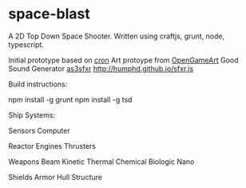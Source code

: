 space-blast
===========

A 2D Top Down Space Shooter. 
Written using craftjs, grunt, node, typescript.

Initial prototype based on [cron](http://blackscorp.github.io/cron/)
Art protoype from [OpenGameArt](http://opengameart.org/)
Good Sound Generator [as3sfxr](http://www.superflashbros.net/as3sfxr/)
http://humphd.github.io/sfxr.js

Build instructions:

npm install -g grunt
npm install -g tsd


Ship Systems:

Sensors
Computer

Reactor
Engines
Thrusters

Weapons
Beam
Kinetic
Thermal
Chemical
Biologic
Nano

Shields
Armor
Hull
Structure

